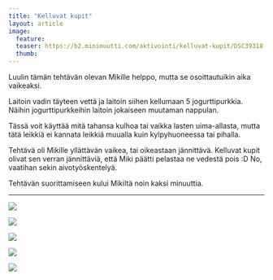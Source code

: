 ```yaml
---
title: "Kelluvat kupit"
layout: article
image:
  feature:
  teaser: https://b2.minimuutti.com/aktivointi/kelluvat-kupit/DSC39318-245px.jpg
  thumb:
---
```


Luulin tämän tehtävän olevan Mikille helppo, mutta se osoittautuikin aika vaikeaksi.

Laitoin vadin täyteen vettä ja laitoin siihen kellumaan 5 jogurttipurkkia. Näihin jogurttipurkkeihin laitoin jokaiseen muutaman nappulan.

Tässä voit käyttää mitä tahansa kulhoa tai vaikka lasten uima-allasta, mutta tätä leikkiä ei kannata leikkiä muualla kuin kylpyhuoneessa tai pihalla.

Tehtävä oli Mikille yllättävän vaikea, tai oikeastaan jännittävä. Kelluvat kupit olivat sen verran jännittäviä, että Miki päätti pelastaa ne vedestä pois :D No, vaatihan sekin aivotyöskentelyä.

Tehtävän suorittamiseen kului Mikiltä noin kaksi minuuttia.

---

![](https://b2.minimuutti.com/aktivointi/kelluvat-kupit/DSC39307-800px.jpg)

![](https://b2.minimuutti.com/aktivointi/kelluvat-kupit/DSC39318-800px.jpg)

![](https://b2.minimuutti.com/aktivointi/kelluvat-kupit/DSC39312-800px.jpg)

![](https://b2.minimuutti.com/aktivointi/kelluvat-kupit/DSC39344-800px.jpg)

![](https://b2.minimuutti.com/aktivointi/kelluvat-kupit/DSC39357-800px.jpg)

